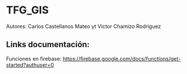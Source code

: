# TFG_GIS

Autores: Carlos Castellanos Mateo yt Víctor Chamizo Rodriguez


## Links documentación:

Funciones en firebase: https://firebase.google.com/docs/functions/get-started?authuser=0
